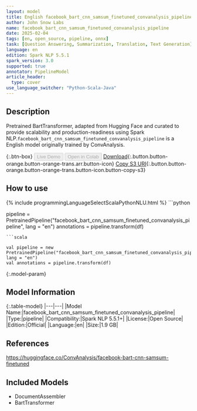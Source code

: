 ```yaml
---
layout: model
title: English facebook_bart_cnn_samsum_finetuned_convanalysis_pipeline pipeline BartTransformer from ConvAnalysis
author: John Snow Labs
name: facebook_bart_cnn_samsum_finetuned_convanalysis_pipeline
date: 2025-02-04
tags: [en, open_source, pipeline, onnx]
task: [Question Answering, Summarization, Translation, Text Generation]
language: en
edition: Spark NLP 5.5.1
spark_version: 3.0
supported: true
annotator: PipelineModel
article_header:
  type: cover
use_language_switcher: "Python-Scala-Java"
---
```


## Description

Pretrained BartTransformer, adapted from Hugging Face and curated to provide scalability and production-readiness using Spark NLP.`facebook_bart_cnn_samsum_finetuned_convanalysis_pipeline` is a English model originally trained by ConvAnalysis.

{:.btn-box}
<button class="button button-orange" disabled>Live Demo</button>
<button class="button button-orange" disabled>Open in Colab</button>
[Download](https://s3.amazonaws.com/auxdata.johnsnowlabs.com/public/models/facebook_bart_cnn_samsum_finetuned_convanalysis_pipeline_en_5.5.1_3.0_1738707743916.zip){:.button.button-orange.button-orange-trans.arr.button-icon}
[Copy S3 URI](s3://auxdata.johnsnowlabs.com/public/models/facebook_bart_cnn_samsum_finetuned_convanalysis_pipeline_en_5.5.1_3.0_1738707743916.zip){:.button.button-orange.button-orange-trans.button-icon.button-copy-s3}

## How to use



<div class="tabs-box" markdown="1">
{% include programmingLanguageSelectScalaPythonNLU.html %}
```python

pipeline = PretrainedPipeline("facebook_bart_cnn_samsum_finetuned_convanalysis_pipeline", lang = "en")
annotations =  pipeline.transform(df)   

```
```scala

val pipeline = new PretrainedPipeline("facebook_bart_cnn_samsum_finetuned_convanalysis_pipeline", lang = "en")
val annotations = pipeline.transform(df)

```
</div>

{:.model-param}
## Model Information

{:.table-model}
|---|---|
|Model Name:|facebook_bart_cnn_samsum_finetuned_convanalysis_pipeline|
|Type:|pipeline|
|Compatibility:|Spark NLP 5.5.1+|
|License:|Open Source|
|Edition:|Official|
|Language:|en|
|Size:|1.9 GB|

## References

https://huggingface.co/ConvAnalysis/facebook-bart-cnn-samsum-finetuned

## Included Models

- DocumentAssembler
- BartTransformer